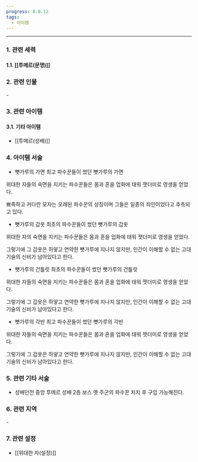 ```yaml
---
progress: 0.0.12
tags:
  - 아이템
---
```

---
### 1. 관련 세력 
#### 1.1. [[투메르(문명)]]

### 2. 관련 인물
\-
### 3. 관련 아이템
#### 3.1. 기타 아이템
- [[투메르(성배)]]

### 4. 아이템 서술
- 뼛가루의 가면
최고 파수꾼들이 썼던 뼛가루의 가면  
  
위대한 자들의 숙면을 지키는 파수꾼들은 몸과 혼을 업화에 태워 잿더미로 영생을 얻었다.  
  
뾰족하고 커다란 모자는 오래된 파수꾼의 상징이며 그들은 일종의 죄인이었다고 추측되고 있다.

- 뼛가루의 갑옷
최초의 파수꾼들이 썼던 뼛가루의 갑옷  
  
위대한 자의 숙면을 지키는 파수꾼들은 몸과 혼을 업화에 태워 잿더미로 영생을 얻었다.  
  
그렇기에 그 갑옷은 하얗고 연약한 뼛가루에 지나지 않지만, 인간이 이해할 수 없는 고대 기술의 신비가 남아있다고 한다.

- 뼛가루의 건틀릿
최초의 파수꾼들이 썼던 뼛가루의 건틀릿  
  
위대한 자들의 숙면을 지키는 파수꾼들은 몸과 혼을 업화에 태워 잿더미로 영생을 얻었다.  
  
그렇기에 그 갑옷은 하얗고 연약한 뼛가루에 지나지 않지만, 인간이 이해할 수 없는 고대 기술의 신비가 남아있다고 한다.

- 뼛가루의 각반
최고 파수꾼들이 썼던 뼛가루의 각반  
  
위대한 자들의 숙면을 지키는 파수꾼들은 몸과 혼을 업화에 태워 잿더미로 영생을 얻었다.  
  
그렇기에 그 갑옷은 하얗고 연약한 뼛가루에 지나지 않지만, 인간이 이해할 수 없는 고대 기술의 신비가 남아있다고 한다.

### 5. 관련 기타 서술
- 성배던전 중앙 투메르 성배 2층 보스 옛 주군의 파수꾼 처치 후 구입 가능해진다.

### 6. 관련 지역
\-
### 7. 관련 설정
- [[위대한 자(설정)]]